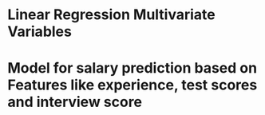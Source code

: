 # **Linear Regression Multivariate Variables**

# Model for salary prediction based on Features like experience, test scores and interview score


